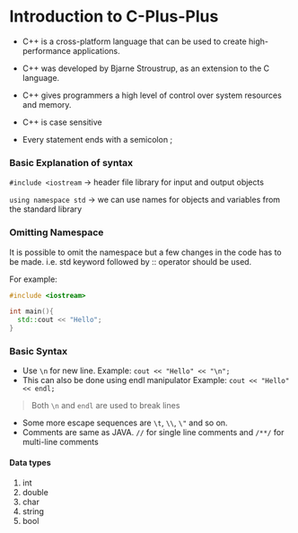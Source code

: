 # Introduction to C-Plus-Plus

- C++ is a cross-platform language that can be used to create high-performance applications.

- C++ was developed by Bjarne Stroustrup, as an extension to the C language.

- C++ gives programmers a high level of control over system resources and memory.

- C++ is case sensitive
- Every statement ends with a semicolon ;

### Basic Explanation of syntax

`#include <iostream` -> header file library for input and output objects

`using namespace std` -> we can use names for objects and variables from the standard library

### Omitting Namespace

It is possible to omit the namespace but a few changes in the code has to be made. i.e. std keyword followed by :: operator should be used.

For example: 

```cpp
#include <iostream>

int main(){
  std::cout << "Hello";
}

```

### Basic Syntax

- Use `\n` for new line. Example: `cout << "Hello" << "\n";`
- This can also be done using endl manipulator 
Example: `cout << "Hello" << endl;`

> Both `\n` and `endl` are used to break lines

- Some more escape sequences are `\t`, `\\`, `\"` and so on.
- Comments are same as JAVA. `//` for single line comments  and `/**/` for multi-line comments

#### Data types 

1. int 
2. double
3. char
4. string
5. bool 

